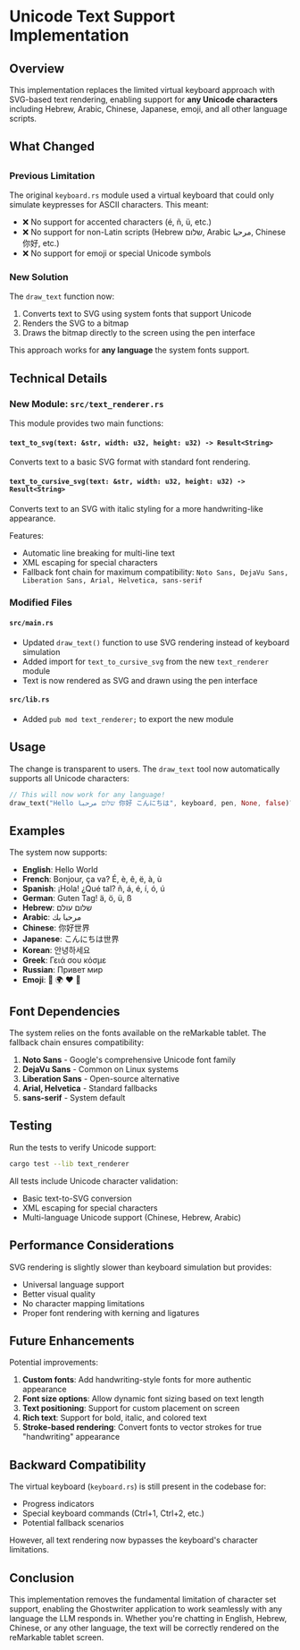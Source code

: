 # Unicode Text Support Implementation

## Overview

This implementation replaces the limited virtual keyboard approach with SVG-based text rendering, enabling support for **any Unicode characters** including Hebrew, Arabic, Chinese, Japanese, emoji, and all other language scripts.

## What Changed
##
### Previous Limitation
The original `keyboard.rs` module used a virtual keyboard that could only simulate keypresses for ASCII characters. This meant:
- ❌ No support for accented characters (é, ñ, ü, etc.)
- ❌ No support for non-Latin scripts (Hebrew שלום, Arabic مرحبا, Chinese 你好, etc.)
- ❌ No support for emoji or special Unicode symbols

### New Solution
The `draw_text` function now:
1. Converts text to SVG using system fonts that support Unicode
2. Renders the SVG to a bitmap
3. Draws the bitmap directly to the screen using the pen interface

This approach works for **any language** the system fonts support.

## Technical Details

### New Module: `src/text_renderer.rs`

This module provides two main functions:

#### `text_to_svg(text: &str, width: u32, height: u32) -> Result<String>`
Converts text to a basic SVG format with standard font rendering.

#### `text_to_cursive_svg(text: &str, width: u32, height: u32) -> Result<String>`
Converts text to an SVG with italic styling for a more handwriting-like appearance.

Features:
- Automatic line breaking for multi-line text
- XML escaping for special characters
- Fallback font chain for maximum compatibility: `Noto Sans, DejaVu Sans, Liberation Sans, Arial, Helvetica, sans-serif`

### Modified Files

#### `src/main.rs`
- Updated `draw_text()` function to use SVG rendering instead of keyboard simulation
- Added import for `text_to_cursive_svg` from the new `text_renderer` module
- Text is now rendered as SVG and drawn using the pen interface

#### `src/lib.rs`
- Added `pub mod text_renderer;` to export the new module

## Usage

The change is transparent to users. The `draw_text` tool now automatically supports all Unicode characters:

```rust
// This will now work for any language!
draw_text("Hello שלום مرحبا 你好 こんにちは", keyboard, pen, None, false)?;
```

## Examples

The system now supports:

- **English**: Hello World
- **French**: Bonjour, ça va? É, è, ê, ë, à, ù
- **Spanish**: ¡Hola! ¿Qué tal? ñ, á, é, í, ó, ú
- **German**: Guten Tag! ä, ö, ü, ß
- **Hebrew**: שלום עולם
- **Arabic**: مرحبا بك
- **Chinese**: 你好世界
- **Japanese**: こんにちは世界
- **Korean**: 안녕하세요
- **Greek**: Γειά σου κόσμε
- **Russian**: Привет мир
- **Emoji**: 👋 🌍 ❤️ 🎉

## Font Dependencies

The system relies on the fonts available on the reMarkable tablet. The fallback chain ensures compatibility:
1. **Noto Sans** - Google's comprehensive Unicode font family
2. **DejaVu Sans** - Common on Linux systems
3. **Liberation Sans** - Open-source alternative
4. **Arial, Helvetica** - Standard fallbacks
5. **sans-serif** - System default

## Testing

Run the tests to verify Unicode support:

```bash
cargo test --lib text_renderer
```

All tests include Unicode character validation:
- Basic text-to-SVG conversion
- XML escaping for special characters
- Multi-language Unicode support (Chinese, Hebrew, Arabic)

## Performance Considerations

SVG rendering is slightly slower than keyboard simulation but provides:
- Universal language support
- Better visual quality
- No character mapping limitations
- Proper font rendering with kerning and ligatures

## Future Enhancements

Potential improvements:
1. **Custom fonts**: Add handwriting-style fonts for more authentic appearance
2. **Font size options**: Allow dynamic font sizing based on text length
3. **Text positioning**: Support for custom placement on screen
4. **Rich text**: Support for bold, italic, and colored text
5. **Stroke-based rendering**: Convert fonts to vector strokes for true "handwriting" appearance

## Backward Compatibility

The virtual keyboard (`keyboard.rs`) is still present in the codebase for:
- Progress indicators
- Special keyboard commands (Ctrl+1, Ctrl+2, etc.)
- Potential fallback scenarios

However, all text rendering now bypasses the keyboard's character limitations.

## Conclusion

This implementation removes the fundamental limitation of character set support, enabling the Ghostwriter application to work seamlessly with any language the LLM responds in. Whether you're chatting in English, Hebrew, Chinese, or any other language, the text will be correctly rendered on the reMarkable tablet screen.
